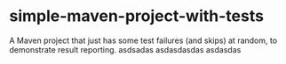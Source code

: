 # simple-maven-project-with-tests
A Maven project that just has some test failures (and skips) at random, to demonstrate result reporting.
asdsadas
asdasdasdas
asdasdas
